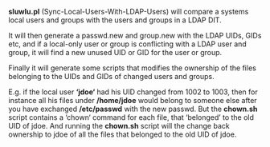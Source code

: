 **sluwlu.pl** (Sync-Local-Users-With-LDAP-Users) will compare a systems local users and groups with the users and groups in a LDAP DIT.

It will then generate a passwd.new and group.new with the LDAP UIDs, GIDs etc, and if a local-only user or group is conflicting with a LDAP user and group, it will find a new unused UID or GID for the user or group.

Finally it will generate some scripts that modifies the ownership of the files belonging to the UIDs and GIDs of changed users and groups.

E.g. if the local user **‘jdoe‘** had his UID changed from 1002 to 1003, then for instance all his files under **/home/jdoe** would belong to someone else after you have exchanged **/etc/passwd** with the new passwd. But the **chown.sh** script contains a ‘chown‘ command for each file, that ‘belonged’ to the old UID of jdoe. And running the **chown.sh** script will the change back ownership to jdoe of all the files that belonged to the old UID of jdoe.